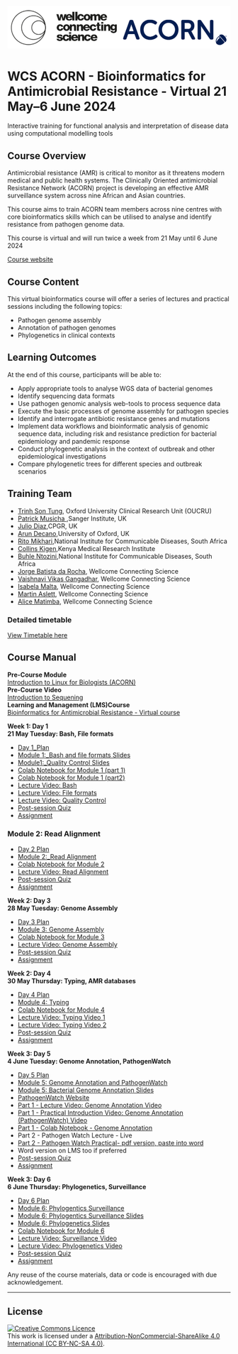# <img src="course_data/WCS_ACORN_Logo.png"/>

# WCS ACORN - Bioinformatics for Antimicrobial Resistance - Virtual 21 May–6 June 2024

Interactive training for functional analysis and interpretation of disease data using computational modelling tools

## Course Overview

Antimicrobial resistance (AMR) is critical to monitor as it threatens modern medical and public health systems. The Clinically Oriented antimicrobial Resistance Network (ACORN) project is developing an effective AMR surveillance system across nine African and Asian countries.

This course aims to train ACORN team members across nine centres with core bioinformatics skills which can be utilised to analyse and identify resistance from pathogen genome data.

This course is virtual and will run twice a week from 21 May until 6 June 2024

[Course website](https://coursesandconferences.wellcomeconnectingscience.org/event/wcs-acorn-bioinformatics-for-antimicrobial-resistance-virtual-20240521/)

## Course Content

This virtual bioinformatics course will offer a series of lectures and practical sessions including the following topics:

- Pathogen genome assembly
- Annotation of pathogen genomes
- Phylogenetics in clinical contexts

## Learning Outcomes

At the end of this course, participants will be able to:

- Apply appropriate tools to analyse WGS data of bacterial genomes
- Identify sequencing data formats
- Use pathogen genomic analysis web-tools to process sequence data
- Execute the basic processes of genome assembly for pathogen species
- Identify and interrogate antibiotic resistance genes and mutations
- Implement data workflows and bioinformatic analysis of genomic sequence data, including risk and resistance prediction for bacterial epidemiology and pandemic response
- Conduct phylogenetic analysis in the context of outbreak and other epidemiological investigations
- Compare phylogenetic trees for different species and outbreak scenarios

## Training Team
- [Trinh Son Tung](https://www.researchgate.net/profile/Tung-Trinh), Oxford University Clinical Research Unit (OUCRU)
- [Patrick Musicha ](link),Sanger Institute, UK
- [Julio Diaz](link),CPGR, UK
- [Arun Decano](link),University of Oxford, UK
- [Rito Mikhari](link),National Institute for Communicable Diseases, South Africa
- [Collins Kigen](link),Kenya Medical Research Institute
- [Buhle Ntozini](link),National Institute for Communicable Diseases, South Africa
- [Jorge Batista da Rocha](https://www.wellcomeconnectingscience.org/person/batista-da-rocha-jorge/), Wellcome Connecting Science
- [Vaishnavi Vikas Gangadhar](https://www.wellcomeconnectingscience.org/person/gangadhar-vaishnavi/), Wellcome Connecting Science
- [Isabela Malta](https://www.wellcomeconnectingscience.org/person/malta-isabela/), Wellcome Connecting Science
- [Martin Aslett](https://www.wellcomeconnectingscience.org/person/aslett-martin/), Wellcome Connecting Science
- [Alice Matimba](https://www.wellcomeconnectingscience.org/person/matimba-alice/#), Wellcome Connecting Science

### Detailed timetable
[View Timetable here](ACORN_TimeTable.pdf)

## Course Manual

**Pre-Course Module**        
[Introduction to Linux for Biologists (ACORN)](https://lms.wellcomeconnectingscience.org/course/view.php?id=165)         
**Pre-Course Video**           
[Introduction to Sequening](https://youtu.be/4VZjvYJN18w)        
**Learning and Management (LMS)Course**           
[Bioinformatics for Antimicrobial Resistance - Virtual course](https://lms.wellcomeconnectingscience.org/course/view.php?id=165)

**Week 1: Day 1**   
**21 May Tuesday: Bash, File formats**  
- [Day 1_Plan](course_data/21_May_Day_1/Day1_Plan.md) 
- [Module 1:_Bash and file formats Slides](https://github.com/WCSCourses/ACORN-ClinAMR/blob/main/course_data/21_May_Day_1/WCS_ACORN_Course_Slides_Module1_Bash_and_fileformats_20%20May%202024.pptx.pdf)  
- [Module1:_Quality Control Slides](https://github.com/WCSCourses/ACORN-ClinAMR/blob/main/course_data/21_May_Day_1/WCS_ACORN_Course_Slides_Module1_Quality_Control_15_May_2024_updated.pptx.pdf)
- [Colab Notebook for Module 1 (part 1)](https://githubtocolab.com/WCSCourses/ACORN-ClinAMR/blob/main/course_data/21_May_Day_1/Module_1_part1_ACORN(updated)_vBioinf.ipynb)
- [Colab Notebook for Module 1 (part2)](https://githubtocolab.com/WCSCourses/ACORN-ClinAMR/blob/main/course_data/21_May_Day_1/Module_1_part2_ACORN_vBioinf.ipynb)  
- [Lecture Video: Bash](https://youtu.be/Nby862Cm7Ac)
- [Lecture Video: File formats ](https://youtu.be/RQaskuunQic)
- [Lecture Video: Quality Control](https://youtu.be/s79XYtdTxkI)  
- [Post-session Quiz](https://lms.wellcomeconnectingscience.org/mod/quiz/view.php?id=6055)  
- [Assignment](https://lms.wellcomeconnectingscience.org/mod/assign/view.php?id=6056)
  
### Module 2: Read Alignment
- [Day 2 Plan](course_data/23_May_Day_2/Day2_Plan.md)
- [Module 2:_Read Alignment](https://github.com/WCSCourses/ACORN-ClinAMR/blob/main/course_data/23_May_Day_2/WCS_ACORN_Course_Slides_Read_Alignment.pptx.pdf)
- [Colab Notebook for Module 2](https://githubtocolab.com/WCSCourses/ACORN-ClinAMR/blob/main/course_data/23_May_Day_2/Module_2_ACORN_Read_alignments.ipynb)
- [Lecture Video: Read Alignment]( https://youtu.be/TETeTurOlkQ)
- [Post-session Quiz](https://lms.wellcomeconnectingscience.org/mod/quiz/view.php?id=6064)  
- [Assignment](https://lms.wellcomeconnectingscience.org/mod/assign/view.php?id=6065)

**Week 2: Day 3**   
**28 May Tuesday: Genome Assembly**  
- [Day 3 Plan](https://github.com/WCSCourses/ACORN-ClinAMR/blob/main/course_data/28_May_Day_3/Day3_Plan.md)
- [Module 3: Genome Assembly](https://github.com/WCSCourses/ACORN-ClinAMR/blob/main/course_data/28_May_Day_3/GenomeAssembly_ACORN_Course_Slides.pdf)
- [Colab Notebook for Module 3](https://githubtocolab.com/WCSCourses/ACORN-ClinAMR/blob/main/course_data/28_May_Day_3/Module_3_Genome_Assembly.ipynb)
- [Lecture Video: Genome Assembly](https://youtu.be/NTToDDm3LZ0)
- [Post-session Quiz](https://lms.wellcomeconnectingscience.org/mod/quiz/view.php?id=6072)  
- [Assignment](https://lms.wellcomeconnectingscience.org/mod/assign/view.php?id=6073)

**Week 2: Day 4**   
**30 May Thursday: Typing, AMR databases**  
- [Day 4 Plan](https://github.com/WCSCourses/ACORN-ClinAMR/blob/main/course_data/30_May_Day_4/Day4_Plan.md)
- [Module 4: Typing](https://github.com/WCSCourses/ACORN-ClinAMR/blob/main/course_data/30_May_Day_4/typing_tungts_April1_2024_v2.pptx.pdf)
- [Colab Notebook for Module 4](https://githubtocolab.com/WCSCourses/ACORN-ClinAMR/blob/main/course_data/30_May_Day_4/Module_4_ACORN_vBioinf.ipynb)
- [Lecture Video: Typing Video 1](https://youtu.be/l8JW_HQrnF4)
- [Lecture Video: Typing Video 2](https://youtu.be/LZkAJe9qmWE)
- [Post-session Quiz](https://lms.wellcomeconnectingscience.org/mod/quiz/view.php?id=6076)  
- [Assignment](https://lms.wellcomeconnectingscience.org/mod/assign/view.php?id=6077)


**Week 3: Day 5**   
**4 June Tuesday: Genome Annotation, PathogenWatch**  
- [Day 5 Plan](https://github.com/WCSCourses/ACORN-ClinAMR/tree/main/course_data/4_June_Day_5)
- [Module 5: Genome Annotation and PathogenWatch](course_data/4_June_Day_5/WCS_ACORN_Course_Slides_Module5_PathogenWatch.pdf)
- [Module 5: Bacterial Genome Annotation Slides](https://github.com/WCSCourses/ACORN-ClinAMR/blob/main/course_data/4_June_Day_5/Bacterial_Genome_Annotation.pdf)
- [PathogenWatch Website](https://pathogen.watch/)
- [Part 1 - Lecture Video: Genome Annotation Video](https://youtu.be/Iwbcmg6eol0)
- [Part 1 - Practical Introduction Video: Genome Annotation (PathogenWatch) Video](https://youtu.be/3goUgEYdKcM)
- [Part 1 - Colab Notebook - Genome Annotation](https://githubtocolab.com/WCSCourses/ACORN-ClinAMR/blob/main/course_data/4_June_Day_5/BacterialGenomeAnnotation.ipynb)
- Part 2 - Pathogen Watch Lecture - Live
- [Part 2 - Pathogen Watch Practical- pdf version, paste into word](https://github.com/WCSCourses/ACORN-ClinAMR/blob/main/course_data/4_June_Day_5/Pathogenwatch_practical_assignment.docx.pdf)
- Word version on LMS too if preferred
- [Post-session Quiz](https://lms.wellcomeconnectingscience.org/mod/quiz/view.php?id=6093)  
- [Assignment](https://lms.wellcomeconnectingscience.org/mod/assign/view.php?id=6094)
  

**Week 3: Day 6**   
**6 June Thursday: Phylogenetics, Surveillance**  
- [Day 6 Plan](https://github.com/WCSCourses/ACORN-ClinAMR/blob/main/course_data/30_May_Day_4/Day4_Plan.md)
- [Module 6: Phylogentics Surveillance](https://lms.wellcomeconnectingscience.org/course/view.php?id=164&sectionid=1319)
- [Module 6: Phylogentics Surveillance Slides](https://github.com/WCSCourses/ACORN-ClinAMR/blob/main/course_data/6_June_Day_6/Phylogenetics.pdf)
- [Module 6: Phylogenetics Slides](https://github.com/WCSCourses/ACORN-ClinAMR/blob/main/course_data/6_June_Day_6/surveillance_slides.pdf)
- [Colab Notebook for Module 6](https://githubtocolab.com/WCSCourses/ACORN-ClinAMR/blob/main/course_data/6_June_Day_6/Analysing_Phylogenetics_ACORNrwrk_docx.ipynb)
- [Lecture Video:  Surveillance Video](https://youtu.be/UNZAXpnHFgs)
- [Lecture Video: Phylogenetics  Video](https://youtu.be/TZrlZ7DqHSs)
- [Post-session Quiz](https://lms.wellcomeconnectingscience.org/mod/quiz/view.php?id=6096)  
- [Assignment](https://lms.wellcomeconnectingscience.org/mod/assign/view.php?id=6095)

<!---
--->

Any reuse of the course materials, data or code is encouraged with due acknowledgement.

******
## License
<a rel="license" href="http://creativecommons.org/licenses/by/4.0/"><img alt="Creative Commons Licence" style="border-width:0" src="https://i.creativecommons.org/l/by-nc-sa/4.0/88x31.png" /></a><br />This work is licensed under a <a rel="license" href="https://creativecommons.org/licenses/by-nc-sa/4.0/">Attribution-NonCommercial-ShareAlike 4.0 International (CC BY-NC-SA 4.0)</a>.

